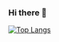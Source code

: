 ### Hi there 👋
<!-- [![GH Stats](https://github-readme-stats.vercel.app/api?username=i-nozex&show_icons=true&theme=transparent)](https://tiagofm.com) -->
[![Top Langs](https://github-readme-stats.vercel.app/api/top-langs/?username=i-nozex&layout=compact&langs_count=7&theme=transparent)](https://tiagofm.com)
